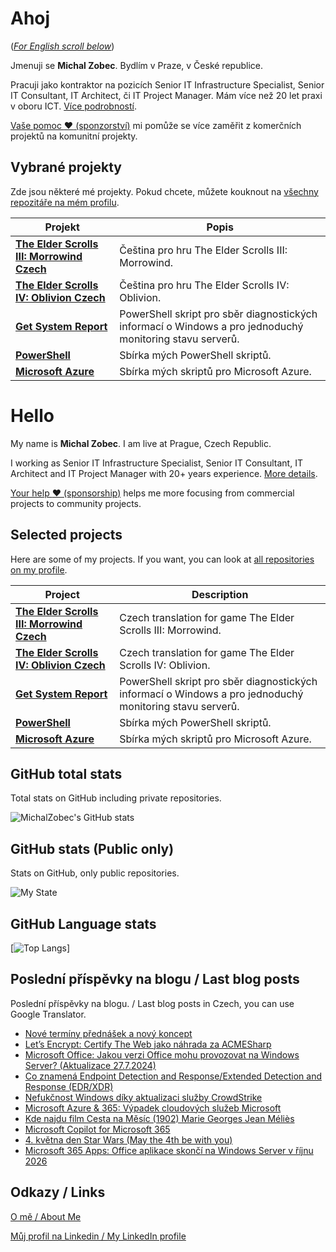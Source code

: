 # Ahoj

<a name="documenttitle"></a>

([*For English scroll below*](#english "For English scroll below"))

Jmenuji se **Michal Zobec**. Bydlím v Praze, v České republice.

Pracuji jako kontraktor na pozicích Senior IT Infrastructure Specialist, Senior IT Consultant, IT Architect, či IT Project Manager. Mám více než 20 let praxi v oboru ICT. [Více podrobností](MichalZobec-About.md).

[Vaše pomoc :heart: (sponzorství)](https://www.patreon.com/michalzobec) mi pomůže se více zaměřit z komerčních projektů na komunitní projekty.

## Vybrané projekty

Zde jsou některé mé projekty. Pokud chcete, můžete kouknout na [všechny repozitáře na mém profilu](https://github.com/michalzobec?tab=repositories).

| Projekt | Popis |
| --- | --- |
| **[The Elder Scrolls III: Morrowind Czech](https://github.com/michalzobec/TES3-Morrowind-cesky)** | Čeština pro hru The Elder Scrolls III: Morrowind. |
| **[The Elder Scrolls IV: Oblivion Czech](https://github.com/michalzobec/TES4-Oblivion-cesky)** | Čeština pro hru The Elder Scrolls IV: Oblivion. |
| **[Get System Report](https://github.com/michalzobec/Get-SystemReport)** | PowerShell skript pro sběr diagnostických informací o Windows a pro jednoduchý monitoring stavu serverů. |
| **[PowerShell](https://github.com/michalzobec/PowerShell)** | Sbírka mých PowerShell skriptů. |
| **[Microsoft Azure](https://github.com/michalzobec/microsoft-azure)** | Sbírka mých skriptů pro Microsoft Azure. |

<a name="english"></a>

# Hello

My name is **Michal Zobec**. I am live at Prague, Czech Republic.

I working as Senior IT Infrastructure Specialist, Senior IT Consultant, IT Architect and IT Project Manager with 20+ years experience. [More details](MichalZobec-About.md#english).

[Your help :heart: (sponsorship)](https://www.patreon.com/michalzobec) helps me more focusing from commercial projects to community projects.

## Selected projects

Here are some of my projects. If you want, you can look at [all repositories on my profile](https://github.com/michalzobec?tab=repositories).

| Project | Description |
| --- | --- |
| **[The Elder Scrolls III: Morrowind Czech](https://github.com/michalzobec/TES3-Morrowind-cesky)** | Czech translation for game The Elder Scrolls III: Morrowind. |
| **[The Elder Scrolls IV: Oblivion Czech](https://github.com/michalzobec/TES4-Oblivion-cesky)** | Czech translation for game The Elder Scrolls IV: Oblivion. |
| **[Get System Report](https://github.com/michalzobec/Get-SystemReport)** | PowerShell skript pro sběr diagnostických informací o Windows a pro jednoduchý monitoring stavu serverů. |
| **[PowerShell](https://github.com/michalzobec/PowerShell)** | Sbírka mých PowerShell skriptů. |
| **[Microsoft Azure](https://github.com/michalzobec/microsoft-azure)** | Sbírka mých skriptů pro Microsoft Azure. |

## GitHub total stats

Total stats on GitHub including private repositories.

![MichalZobec's GitHub stats](https://github-readme-stats.vercel.app/api?username=michalzobec&count_private=true&show_icons=true)


## GitHub stats (Public only)

Stats on GitHub, only public repositories.

![My State](https://github-readme-stats.vercel.app/api?username=michalzobec&show_icons=true)

## GitHub Language stats

[![Top Langs](https://github-readme-stats.vercel.app/api/top-langs/?username=michalzobec&langs_count=10&layout=compact)]

## Poslední příspěvky na blogu / Last blog posts

Poslední příspěvky na blogu. / Last blog posts in Czech, you can use Google Translator.

<!-- BLOG-POST-LIST:START -->
- [Nové termíny přednášek a nový koncept](https://www.michalzobec.cz/nove-terminy-prednasek-a-novy-koncept-9494)
- [Let’s Encrypt: Certify The Web jako náhrada za ACMESharp](https://www.michalzobec.cz/lets-encrypt-certify-the-web-jako-nahrada-za-acmesharp-9483)
- [Microsoft Office: Jakou verzi Office mohu provozovat na Windows Server? &lpar;Aktualizace 27.7.2024&rpar;](https://www.michalzobec.cz/office-jakou-verzi-office-mohu-provozovat-na-windows-server-9138)
- [Co znamená Endpoint Detection and Response/Extended Detection and Response &lpar;EDR/XDR&rpar;](https://www.michalzobec.cz/co-znamena-endpoint-detection-and-response-extended-detection-and-response-edr-xdr-9486)
- [Nefukčnost Windows díky aktualizaci služby CrowdStrike](https://www.michalzobec.cz/nefukcnost-windows-diky-aktualizaci-sluzby-crowdstrike-9470)
- [Microsoft Azure &amp; 365: Výpadek cloudových služeb Microsoft](https://www.michalzobec.cz/microsoft-azure-365-vypadek-cloudovych-sluzeb-microsoft-9469)
- [Kde najdu film Cesta na Měsíc &lpar;1902&rpar; Marie Georges Jean Méliès](https://www.michalzobec.cz/kde-najdu-film-cesta-na-mesic-1902-marie-georges-jean-melies-9456)
- [Microsoft Copilot for Microsoft 365](https://www.michalzobec.cz/microsoft-copilot-for-microsoft-365-9446)
- [4. května den Star Wars &lpar;May the 4th be with you&rpar;](https://www.michalzobec.cz/4-kvetna-den-star-wars-may-the-4th-be-with-you-9436)
- [Microsoft 365 Apps: Office aplikace skončí na Windows Server v říjnu 2026](https://www.michalzobec.cz/microsoft-365-apps-office-aplikace-skonci-na-windows-server-v-rijnu-2026-9432)
<!-- BLOG-POST-LIST:END -->

## Odkazy / Links

[O mě / About Me](https://zob.ec/mylinktree)

[Můj profil na Linkedin / My LinkedIn profile](https://zob.ec/mylinkedin)
